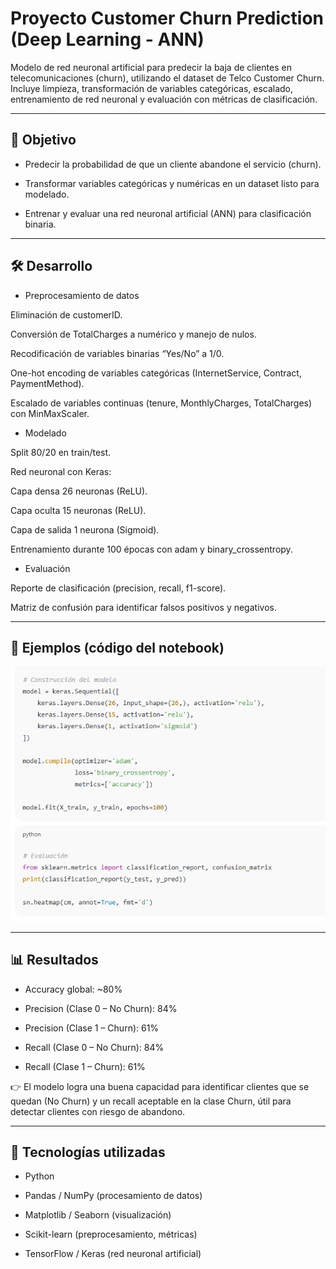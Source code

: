 # Proyecto Customer Churn Prediction (Deep Learning - ANN)

Modelo de red neuronal artificial para predecir la baja de clientes en telecomunicaciones (churn), utilizando el dataset de Telco Customer Churn. Incluye limpieza, transformación de variables categóricas, escalado, entrenamiento de red neuronal y evaluación con métricas de clasificación.

---

## 🎯 Objetivo

- Predecir la probabilidad de que un cliente abandone el servicio (churn).

- Transformar variables categóricas y numéricas en un dataset listo para modelado.

- Entrenar y evaluar una red neuronal artificial (ANN) para clasificación binaria.

---

## 🛠️ Desarrollo

- Preprocesamiento de datos

Eliminación de customerID.

Conversión de TotalCharges a numérico y manejo de nulos.

Recodificación de variables binarias “Yes/No” a 1/0.

One-hot encoding de variables categóricas (InternetService, Contract, PaymentMethod).

Escalado de variables continuas (tenure, MonthlyCharges, TotalCharges) con MinMaxScaler.

- Modelado

Split 80/20 en train/test.

Red neuronal con Keras:

Capa densa 26 neuronas (ReLU).

Capa oculta 15 neuronas (ReLU).

Capa de salida 1 neurona (Sigmoid).

Entrenamiento durante 100 épocas con adam y binary_crossentropy.

- Evaluación

Reporte de clasificación (precision, recall, f1-score).

Matriz de confusión para identificar falsos positivos y negativos.

---

## 📸 Ejemplos (código del notebook)

![Construccion del modelo](fotos/deep.PNG)

---

## 📊 Resultados

- Accuracy global: ~80%

- Precision (Clase 0 – No Churn): 84%

- Precision (Clase 1 – Churn): 61%

- Recall (Clase 0 – No Churn): 84%

- Recall (Clase 1 – Churn): 61%

👉 El modelo logra una buena capacidad para identificar clientes que se quedan (No Churn) y un recall aceptable en la clase Churn, útil para detectar clientes con riesgo de abandono.

---

## 🔧 Tecnologías utilizadas

- Python

- Pandas / NumPy (procesamiento de datos)

- Matplotlib / Seaborn (visualización)

- Scikit-learn (preprocesamiento, métricas)

- TensorFlow / Keras (red neuronal artificial)
